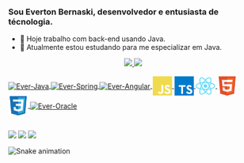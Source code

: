 ### Sou Everton Bernaski, desenvolvedor e entusiasta de técnologia.

- 🔭 Hoje trabalho com back-end usando Java.
- 🌱 Atualmente estou estudando para me especializar em Java.

<div align="center">
  <a href="https://github.com/evertonbernaski">
  <img height="180em" src="https://github-readme-stats.vercel.app/api?username=evertonbernaski&show_icons=true&theme=dark&include_all_commits=true&count_private=true"/>
  <img height="180em" src="https://github-readme-stats.vercel.app/api/top-langs/?username=evertonbernaski&layout=compact&langs_count=7&theme=dark"/>
</div>
<div style="display: inline_block"><br>
  <img align="center" alt="Ever-Java" height="40" width="40" src="https://cdn.jsdelivr.net/gh/devicons/devicon/icons/java/java-original-wordmark.svg">
  <img align="center" alt="Ever-Spring" height="50" width="40" src="https://cdn.jsdelivr.net/gh/devicons/devicon/icons/spring/spring-original-wordmark.svg">
  <img align="center" alt="Ever-Angular" height="70" width="40" src="https://cdn.jsdelivr.net/gh/devicons/devicon/icons/angularjs/angularjs-original-wordmark.svg">
  <img align="center" alt="Ever-Js" height="40" width="40" src="https://raw.githubusercontent.com/devicons/devicon/master/icons/javascript/javascript-plain.svg">
  <img align="center" alt="Ever-Ts" height="40" width="40" src="https://raw.githubusercontent.com/devicons/devicon/master/icons/typescript/typescript-plain.svg">
  <img align="center" alt="Ever-React" height="40" width="40" src="https://raw.githubusercontent.com/devicons/devicon/master/icons/react/react-original.svg">
  <img align="center" alt="Ever-HTML" height="40" width="40" src="https://raw.githubusercontent.com/devicons/devicon/master/icons/html5/html5-original.svg">
  <img align="center" alt="Ever-CSS" height="40" width="40" src="https://raw.githubusercontent.com/devicons/devicon/master/icons/css3/css3-original.svg">
  <img align="center" alt="Ever-Oracle" height="70" width="40" src="https://cdn.jsdelivr.net/gh/devicons/devicon/icons/oracle/oracle-original.svg">
 
</div>
  
  ##
 
<div> 
  <a href="https://instagram.com/evertonbernaski" target="_blank"><img src="https://img.shields.io/badge/-Instagram-%23E4405F?style=for-the-badge&logo=instagram&logoColor=white" target="_blank"></a>
  <a href = "mailto:admtradereverton@gmail.com"><img src="https://img.shields.io/badge/-Gmail-%23333?style=for-the-badge&logo=gmail&logoColor=white" target="_blank"></a>
  <a href="https://www.linkedin.com/in/everton-bernaski-482a44189/" target="_blank"><img src="https://img.shields.io/badge/-LinkedIn-%230077B5?style=for-the-badge&logo=linkedin&logoColor=white" target="_blank"></a> 
 
 ![Snake animation](https://github.com/rafaballerini/evertonbernaski/blob/output/github-contribution-grid-snake.svg)
 
</div>
